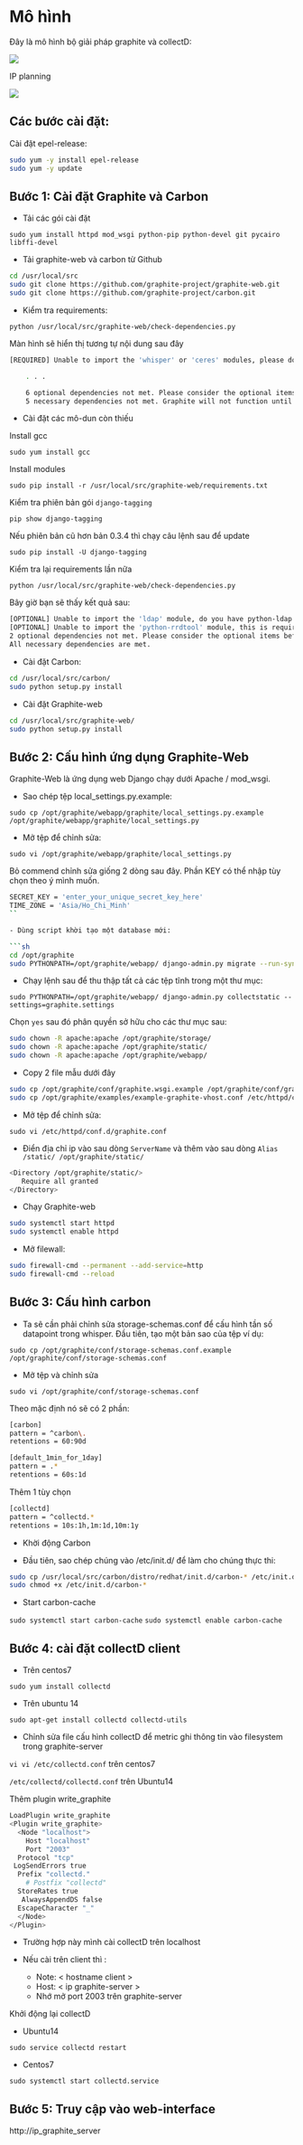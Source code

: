 #  Mô hình

Đây là mô hình bộ giải pháp graphite và collectD:

<img src="http://i.imgur.com/Kq22Bk3.png">

IP planning

<img src="http://i.imgur.com/0YZuSEQ.png">

## Các bước cài đặt:

Cài đặt epel-release:

```sh
sudo yum -y install epel-release
sudo yum -y update
```

## Bước 1: Cài đặt Graphite và Carbon
- Tải các gói cài đặt

``sudo yum install httpd mod_wsgi python-pip python-devel git pycairo libffi-devel``

- Tải graphite-web và carbon từ Github

```sh
cd /usr/local/src
sudo git clone https://github.com/graphite-project/graphite-web.git
sudo git clone https://github.com/graphite-project/carbon.git
```

- Kiểm tra requirements:

``python /usr/local/src/graphite-web/check-dependencies.py``

Màn hình sẽ hiển thị tương tự nội dung sau đây

```sh
[REQUIRED] Unable to import the 'whisper' or 'ceres' modules, please download this package from the Graphite project page and install it.

    . . .

    6 optional dependencies not met. Please consider the optional items before proceeding.
    5 necessary dependencies not met. Graphite will not function until these dependencies are fulfilled.
```
- Cài đặt các mô-dun còn thiếu

Install gcc

``sudo yum install gcc``

Install modules

``sudo pip install -r /usr/local/src/graphite-web/requirements.txt``

Kiểm tra phiên bản gói ``django-tagging``

``pip show django-tagging``

Nếu phiên bản cũ hơn bản 0.3.4 thì chạy câu lệnh sau để update

``sudo pip install -U django-tagging``

Kiểm tra lại requirements lần nữa

``python /usr/local/src/graphite-web/check-dependencies.py``

Bây giờ bạn sẽ thấy kết quả sau:

```sh
[OPTIONAL] Unable to import the 'ldap' module, do you have python-ldap installed for python 2.7.5? Without python-ldap, you will not be able to use LDAP authentication in the graphite webapp.
[OPTIONAL] Unable to import the 'python-rrdtool' module, this is required for reading RRD.
2 optional dependencies not met. Please consider the optional items before proceeding.
All necessary dependencies are met.
```

- Cài đặt Carbon:

```sh
cd /usr/local/src/carbon/
sudo python setup.py install
```

- Cài đặt Graphite-web

```sh
cd /usr/local/src/graphite-web/
sudo python setup.py install
```

## Bước 2: Cấu hình ứng dụng Graphite-Web

Graphite-Web là ứng dụng web Django chạy dưới Apache / mod_wsgi.

- Sao chép tệp local_settings.py.example:

``sudo cp /opt/graphite/webapp/graphite/local_settings.py.example /opt/graphite/webapp/graphite/local_settings.py``

- Mở tệp để chỉnh sửa:

``sudo vi /opt/graphite/webapp/graphite/local_settings.py``

 Bỏ commend chỉnh sửa giống 2 dòng sau đây. Phần KEY có thể nhập tùy chọn theo ý mình muốn.

```sh
SECRET_KEY = 'enter_your_unique_secret_key_here'
TIME_ZONE = 'Asia/Ho_Chi_Minh'
``

- Dùng script khời tạo một database mới:

```sh
cd /opt/graphite
sudo PYTHONPATH=/opt/graphite/webapp/ django-admin.py migrate --run-syncdb  --settings=graphite.settings
```

- Chạy lệnh sau để thu thập tất cả các tệp tĩnh trong một thư mục:

``sudo PYTHONPATH=/opt/graphite/webapp/ django-admin.py collectstatic --settings=graphite.settings``

Chọn  ``yes`` sau đó phân quyền sở hữu cho các thư mục sau:

```sh
sudo chown -R apache:apache /opt/graphite/storage/
sudo chown -R apache:apache /opt/graphite/static/
sudo chown -R apache:apache /opt/graphite/webapp/
```

- Copy 2 file mẫu dưới đây

```sh
sudo cp /opt/graphite/conf/graphite.wsgi.example /opt/graphite/conf/graphite.wsgi
sudo cp /opt/graphite/examples/example-graphite-vhost.conf /etc/httpd/conf.d/graphite.conf
```
- Mở tệp để chỉnh sửa:

``sudo vi /etc/httpd/conf.d/graphite.conf``

- Điển địa chỉ ip vào sau dòng ``ServerName`` và thêm vào sau dòng ``Alias /static/ /opt/graphite/static/``

```sh
<Directory /opt/graphite/static/>
   Require all granted
</Directory>
```

- Chạy Graphite-web

```sh
sudo systemctl start httpd
sudo systemctl enable httpd
```
- Mở filewall:

```sh
sudo firewall-cmd --permanent --add-service=http
sudo firewall-cmd --reload
```

## Bước 3: Cấu hình carbon

- Ta sẽ cần phải chỉnh sửa storage-schemas.conf để cấu hình tần số datapoint trong whisper. Đầu tiên, tạo một bản sao của tệp ví dụ:

``sudo cp /opt/graphite/conf/storage-schemas.conf.example /opt/graphite/conf/storage-schemas.conf``

- Mở tệp và chỉnh sửa

``sudo vi /opt/graphite/conf/storage-schemas.conf``

Theo mặc định nó sẽ có 2 phần:

```sh
[carbon]
pattern = ^carbon\.
retentions = 60:90d

[default_1min_for_1day]
pattern = .*
retentions = 60s:1d
```
Thêm 1 tùy chọn

```sh
[collectd]
pattern = ^collectd.*
retentions = 10s:1h,1m:1d,10m:1y
```

- Khời động Carbon

- Đầu tiên, sao chép chúng vào /etc/init.d/ để làm cho chúng thực thi:

```sh
sudo cp /usr/local/src/carbon/distro/redhat/init.d/carbon-* /etc/init.d/
sudo chmod +x /etc/init.d/carbon-*
```

- Start carbon-cache

``sudo systemctl start carbon-cache``
``sudo systemctl enable carbon-cache``

## Bước 4: cài đặt collectD client

- Trên centos7

``sudo yum install collectd``

- Trên ubuntu 14

``sudo apt-get install collectd collectd-utils``

- Chỉnh sửa file cấu hình collectD để metric ghi thông tin vào filesystem trong graphite-server

``vi vi /etc/collectd.conf`` trên centos7

``/etc/collectd/collectd.conf`` trên Ubuntu14

Thêm plugin write_graphite

```sh
LoadPlugin write_graphite
<Plugin write_graphite>
  <Node "localhost">
    Host "localhost"
    Port "2003"
  Protocol "tcp"
 LogSendErrors true
  Prefix "collectd."
    # Postfix "collectd"
  StoreRates true
   AlwaysAppendDS false
  EscapeCharacter "_"
  </Node>
</Plugin>
```
- Trường hợp này mình cài collectD trên localhost
- Nếu cài trên client thì :

  + Note: < hostname client >
  + Host: < ip graphite-server >
  + Nhớ mở port 2003 trên graphite-server

Khởi động lại collectD

- Ubuntu14

``sudo service collectd restart``

- Centos7

``sudo systemctl start collectd.service``

## Bước 5: Truy cập vào web-interface

http://ip_graphite_server
